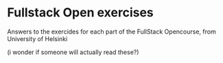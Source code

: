 # Fullstack Open exercises
 Answers to the exercides for each part of the FullStack Opencourse, from University of Helsinki

(i wonder if someone will actually read these?)
